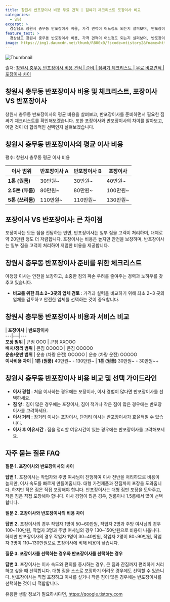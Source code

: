 ```yaml
---
title: 창원시 반포장이사 비용 무료 견적 | 짐싸기 체크리스트 포장이사 비교
categories:
  - 일상
excerpt: >
  경상남도 창원시 충무동 반포장이사 비용, 가격 견적이 어느정도 되는지 살펴보며, 반포장이사를 준비함에 있어 짐싸기 준비 체크리스트가 무엇인지 보겠습니다. 마지막으로 포장이사와 차이점을 통해 무료 비교견적으로 어떤 것이 더 합리적인 선택인지 공유 드립니다.창원시 충무동 포장이사 견적 샘플 보기 👈 클릭창원시 충무동 포장이사 가격 살펴보기 👈 클릭창원시 충무동 반포장이사 평균 이사 비용평수창원시 충무동 평균 이사 비용원룸 이사9평 이하 (1톤)30만원~투룸/쓰리룸 이사16평 ~ 20평 (2.5톤)80만원~쓰리룸 이사21평 (5톤) ~110만원~우리집 무료 이사견적 받기 👈 클릭포장 vs 반포장 이사: 큰 차이점포장이사는 모든 짐을 전담하는 반면, 반포장이사는 일부 짐을 고객이 처리하며, 약 20만원 정..
feature_text: >
  경상남도 창원시 충무동 반포장이사 비용, 가격 견적이 어느정도 되는지 살펴보며, 반포장이사를 준비함에 있어 짐싸기 준비 체크리스트가 무엇인지 보겠습니다. 마지막으로 포장이사와 차이점을 통해 무료 비교견적으로 어떤 것이 더 합리적인 선택인지 공유 드립니다.창원시 충무동 포장이사 견적 샘플 보기 👈 클릭창원시 충무동 포장이사 가격 살펴보기 👈 클릭창원시 충무동 반포장이사 평균 이사 비용평수창원시 충무동 평균 이사 비용원룸 이사9평 이하 (1톤)30만원~투룸/쓰리룸 이사16평 ~ 20평 (2.5톤)80만원~쓰리룸 이사21평 (5톤) ~110만원~우리집 무료 이사견적 받기 👈 클릭포장 vs 반포장 이사: 큰 차이점포장이사는 모든 짐을 전담하는 반면, 반포장이사는 일부 짐을 고객이 처리하며, 약 20만원 정..
image: https://img1.daumcdn.net/thumb/R800x0/?scode=mtistory2&fname=https%3A%2F%2Fblog.kakaocdn.net%2Fdn%2Fdf4j3I%2FbtsHbfoIfrO%2F1hjwVZKVwHGeOcF0bjThdk%2Fimg.webp
---
```


![Thumbnail](https://img1.daumcdn.net/thumb/R800x0/?scode=mtistory2&fname=https%3A%2F%2Fblog.kakaocdn.net%2Fdn%2Fdf4j3I%2FbtsHbfoIfrO%2F1hjwVZKVwHGeOcF0bjThdk%2Fimg.webp)

<p>출처: <a href="https://qoogle.tistory.com/9393" rel="dofollow">창원시 충무동 반포장이사 비용 견적 | 준비 | 짐싸기 체크리스트 | 무료 비교견적 | 포장이사 차이</a> </p>

## 창원시 충무동 반포장이사 비용 및 체크리스트, 포장이사 VS 반포장이사



창원시 충무동 반포장이사의 평균 비용을 살펴보고, 반포장이사를 준비하면서 필요한 짐싸기 체크리스트를 확인해보겠습니다. 또한 포장이사와
반포장이사의 차이를 알아보고, 어떤 것이 더 합리적인 선택인지 살펴보겠습니다.

## 창원시 충무동 반포장이사의 평균 이사 비용

평수: 창원시 충무동 평균 이사 비용

**이사 범위** | **반포장이사 A** | **반포장이사 B** | **포장이사**  
---|---|---|---  
**1톤 (원룸)** | 30만원~ | 30만원~ | 40만원~  
**2.5톤 (투룸)** | 80만원~ | 80만원~ | 100만원~  
**5톤 (쓰리룸)** | 110만원~ | 110만원~ | 130만원~  
  


## 포장이사 VS 반포장이사: 큰 차이점

포장이사는 모든 짐을 전담하는 반면, 반포장이사는 일부 짐을 고객이 처리하며, 대체로 약 20만원 정도 더 저렴합니다. 포장이사는 비용은
높지만 안전을 보장하며, 반포장이사는 일부 짐을 고객이 처리하여 저렴한 비용을 제공합니다.

## 창원시 충무동 반포장이사 준비를 위한 체크리스트

아정당 이사는 안전을 보장하고, 소중한 짐의 파손 우려를 줄여주는 경력과 노하우를 갖추고 있습니다.

  * **비교를 위한 최소 2~3곳의 업체 검토** : 가격과 실력을 비교하기 위해 최소 2~3 곳의 업체를 검토하고 안전한 업체를 선택하는 것이 중요합니다.



## 창원시 충무동 반포장이사 비용과 서비스 비교

| **포장이사** | **반포장이사**  
---|---|---  
**포장 범위** | 큰짐 OOO | 큰짐 XXOOO  
**배치/정리 범위** | 큰짐 OOOOO | 큰짐 OOOOO  
**운송/운반 범위** | 운송 (차량 운전) OOOOO | 운송 (차량 운전) OOOOO  
**이사비용 차이** | **1톤 (원룸)** 40만원~ - 130만원~ | **1톤 (원룸)** 30만원~ - 30만원~+  
  


## 창원시 충무동 반포장이사 비용 비교 및 선택 가이드라인

  * **이사 경험** : 처음 이사하는 경우에는 포장이사, 이사 경험이 많다면 반포장이사를 선택하세요.
  * **짐 양** : 짐이 많은 경우에는 포장이사, 짐이 적거나 작은 짐이 많은 경우에는 반포장이사를 고려하세요.
  * **이사 거리** : 장거리 이사는 포장이사, 단거리 이사는 반포장이사가 효율적일 수 있습니다.
  * **이사 후 여유시간** : 짐을 정리할 여유시간이 있는 경우에는 반포장이사를 고려해보세요.

## 자주 묻는 질문 FAQ

**질문 1. 포장이사와 반포장이사의 차이**

**답변 1.** 포장이사는 작업자와 주방 여사님이 진행하여 이사 전반을 처리하므로 비용이 높지만, 이사 속도를 빠르게 만들어줍니다. 대형
가전제품과 잔짐까지 포장을 도와줍니다. 하지만 작은 짐은 직접 포장해야 합니다. 반포장이사는 대형 짐만 포장을 도와주고, 작은 짐은 직접
포장해야 합니다. 이사 경험이 많은 경우, 원룸이나 1.5룸에서 많이 선택합니다.

**질문 2. 포장이사와 반포장이사의 비용 차이**

**답변 2.** 포장이사의 경우 작업자 1명이 50~60만원, 작업자 2명과 주방 여사님의 경우 100~110만원, 작업자 3명과 주방
여사님의 경우 130~150만원으로 비용이 나옵니다. 하지만 반포장이사의 경우 작업자 1명이 30~40만원, 작업자 2명이 80~90만원,
작업자 3명이 110~130만원으로 포장이사에 비해 비용이 낮습니다.

**질문 3. 포장이사를 선택하는 경우와 반포장이사를 선택하는 경우**

**답변 3.** 포장이사는 이사 속도와 편의를 중시하는 경우, 큰 짐과 잔짐까지 편리하게 처리하고 싶을 때 선택합니다. 대형 짐을 스스로
포장하기 어려운 경우에도 선택할 수 있습니다. 반포장이사는 직접 포장하고 이사를 싶거나 작은 짐이 많은 경우에는 반포장이사를 선택하는 것이
더 적합합니다.





 

유용한 생활 정보가 필요하시다면, <a href="https://qoogle.tistory.com" rel="dofollow">https://qoogle.tistory.com</a>



